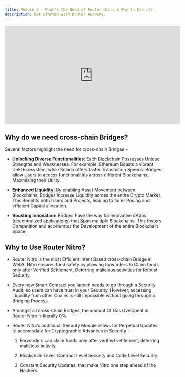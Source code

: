 ```yaml
---
title: Module 2 - What's the Need of Router Nitro & Why to Use it?
description: Get Started with Router Academy.
---
```


<iframe width="560" height="315" src="https://www.youtube.com/embed/HrH2Rex9Fiw" frameborder="0" allow="accelerometer; autoplay; encrypted-media; gyroscope; picture-in-picture" allowfullscreen></iframe>

## Why do we need cross-chain Bridges?

Several factors highlight the need for cross-chain Bridges -

- **Unlocking Diverse Functionalities:** Each Blockchain Possesses Unique Strengths and Weaknesses. For example, Ethereum Boasts a vibrant DeFi Ecosystem, while Solana offers faster Transaction Speeds. Bridges allow Users to access functionalities across different Blockchains, Maximizing their Utility.

- **Enhanced Liquidity:** By enabling Asset Movement between Blockchains, Bridges increase Liquidity across the entire Crypto Market. This Benefits both Users and Projects, leading to fairer Pricing and efficient Capital allocation.

- **Boosting Innovation:** Bridges Pave the way for innovative dApps (decentralized applications) that Span multiple Blockchains. This fosters Competition and accelerates the Development of the entire Blockchain Space.

## Why to Use Router Nitro?

- Router Nitro is the most Efficient Intent Based cross-chain Bridge in Web3. Nitro ensures fund safety by allowing forwarders to Claim funds only after Verified Settlement, Deterring malicious activities for Robust Security.

- Every new Smart Contract you launch needs to go through a Security Audit, so users can have trust in your Security. However, accessing Liquidity from other Chains is still impossible without going through a Bridging Process.

- Amongst all cross-chain Bridges, the amount Of Gas Overspent in Router Nitro is literally 0%.

- Router Nitro’s additional Security Module allows for Perpetual Updates to accomodate for Cryptographic Advances in Security -

    1. Forwarders can claim funds only after verified settlement, deterring malicious activity.

    2. Blockchain Level, Contract Level Security and Code Level Security.

    3. Constant Security Updates, that make Nitro one step ahead of the Hackers.
